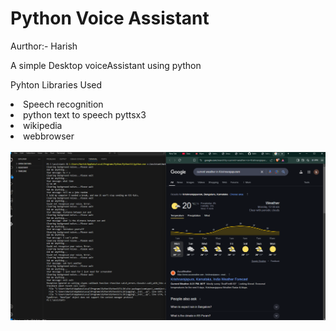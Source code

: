 <h1> Python Voice Assistant</h1>
<p>Aurthor:- Harish</p>
<p>A simple Desktop voiceAssistant using python </p>
<p>Pyhton Libraries Used</p>
<li>Speech recognition</li>
<li>python text to speech pyttsx3</li>
<li>wikipedia</li>
<li>webbrowser</li>
<br>
<img src="jarvis.png">
